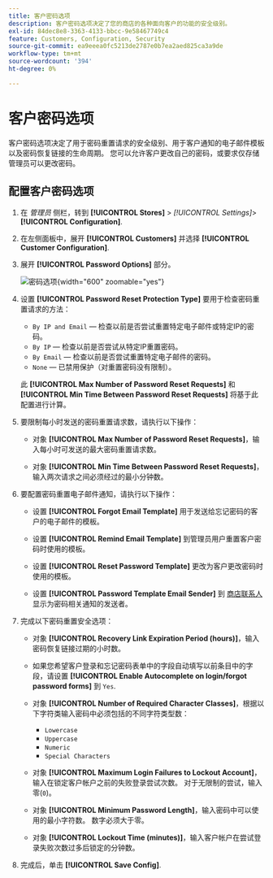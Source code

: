 ```yaml
---
title: 客户密码选项
description: 客户密码选项决定了您的商店的各种面向客户的功能的安全级别。
exl-id: 84dec8e8-3363-4133-bbcc-9e58467749c4
feature: Customers, Configuration, Security
source-git-commit: ea9eeea0fc5213de2787e0b7ea2aed825ca3a9de
workflow-type: tm+mt
source-wordcount: '394'
ht-degree: 0%

---
```


# 客户密码选项

客户密码选项决定了用于密码重置请求的安全级别、用于客户通知的电子邮件模板以及密码恢复链接的生命周期。 您可以允许客户更改自己的密码，或要求仅存储管理员可以更改密码。

## 配置客户密码选项

1. 在 _管理员_ 侧栏，转到 **[!UICONTROL Stores]** > _[!UICONTROL Settings]_>**[!UICONTROL Configuration]**.

1. 在左侧面板中，展开 **[!UICONTROL Customers]** 并选择 **[!UICONTROL Customer Configuration]**.

1. 展开 **[!UICONTROL Password Options]** 部分。

   ![密码选项](../configuration-reference/customers/assets/customer-configuration-password-options.png){width="600" zoomable="yes"}

1. 设置 **[!UICONTROL Password Reset Protection Type]** 要用于检查密码重置请求的方法：

   - `By IP and Email`  — 检查以前是否尝试重置特定电子邮件或特定IP的密码。
   - `By IP`  — 检查以前是否尝试从特定IP重置密码。
   - `By Email`  — 检查以前是否尝试重置特定电子邮件的密码。
   - `None`  — 已禁用保护（对重置密码没有限制）。

   此 **[!UICONTROL Max Number of Password Reset Requests]** 和 **[!UICONTROL Min Time Between Password Reset Requests]** 将基于此配置进行计算。

1. 要限制每小时发送的密码重置请求数，请执行以下操作：

   - 对象 **[!UICONTROL Max Number of Password Reset Requests]**，输入每小时可发送的最大密码重置请求数。

   - 对象 **[!UICONTROL Min Time Between Password Reset Requests]**，输入两次请求之间必须经过的最小分钟数。

1. 要配置密码重置电子邮件通知，请执行以下操作：

   - 设置 **[!UICONTROL Forgot Email Template]** 用于发送给忘记密码的客户的电子邮件的模板。

   - 设置 **[!UICONTROL Remind Email Template]** 到管理员用户重置客户密码时使用的模板。

   - 设置 **[!UICONTROL Reset Password Template]** 更改为客户更改密码时使用的模板。

   - 设置 **[!UICONTROL Password Template Email Sender]** 到 [商店联系人](../getting-started/store-details.md) 显示为密码相关通知的发送者。

1. 完成以下密码重置安全选项：

   - 对象 **[!UICONTROL Recovery Link Expiration Period (hours)]**，输入密码恢复链接过期的小时数。

   - 如果您希望客户登录和忘记密码表单中的字段自动填写以前条目中的字段，请设置 **[!UICONTROL Enable Autocomplete on login/forgot password forms]** 到 `Yes`.

   - 对象 **[!UICONTROL Number of Required Character Classes]**，根据以下字符类输入密码中必须包括的不同字符类型数：

      - `Lowercase`
      - `Uppercase`
      - `Numeric`
      - `Special Characters`

   - 对象 **[!UICONTROL Maximum Login Failures to Lockout Account]**，输入在锁定客户帐户之前的失败登录尝试次数。 对于无限制的尝试，输入零(`0`)。

   - 对象 **[!UICONTROL Minimum Password Length]**，输入密码中可以使用的最小字符数。 数字必须大于零。

   - 对象 **[!UICONTROL Lockout Time (minutes)]**，输入客户帐户在尝试登录失败次数过多后锁定的分钟数。

1. 完成后，单击 **[!UICONTROL Save Config]**.
